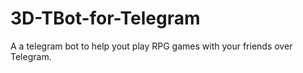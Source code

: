 # 3D-TBot-for-Telegram
A a telegram bot to help yout play RPG games with your friends over Telegram.
